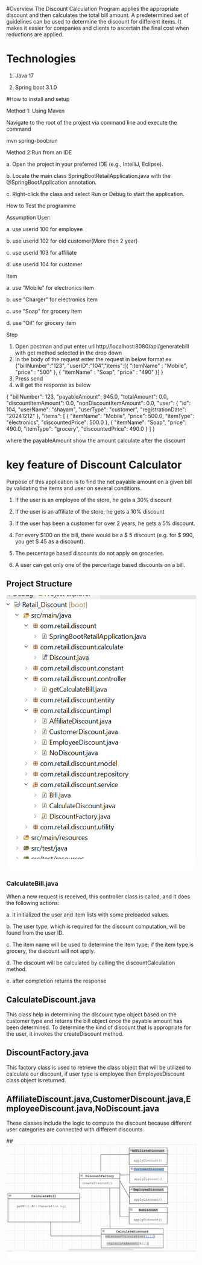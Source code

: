 #Overview
The Discount Calculation Program applies the appropriate discount and then calculates the total bill amount. 
A predetermined set of guidelines can be used to determine the discount for different items. It makes it easier for companies and clients to ascertain the final cost when reductions are applied.

# Technologies

1) Java 17

2) Spring boot 3.1.0

#How to install and setup

Method 1: Using Maven

Navigate to the root of the project via command line and execute the command

mvn spring-boot:run

Method 2:Run from an IDE

a. Open the project in your preferred IDE (e.g., IntelliJ, Eclipse).

b. Locate the main class SpringBootRetailApplication.java with the @SpringBootApplication annotation.

c. Right-click the class and select Run or Debug to start the application.

How to Test the programme 

Assumption 
User:

a. use userid 100 for employee

b. use userid 102 for old customer(More then 2 year)

c. use userid 103 for affiliate

d. use userid 104 for customer

Item

a. use "Mobile" for electronics item

b. use "Charger" for electronics item

c. use "Soap" for grocery item

d. use "Oil" for grocery item

Step

1. Open postman and put enter url http://localhost:8080/api/generatebill with get method selected in the drop down
2. In the body of the request enter the request in below format
ex
{"billNumber":"123", "userID":"104","items":[{
        "itemName" : "Mobile",
		"price"	: "500"
    },
    {
        "itemName" : "Soap",
		"price"	: "490"
    }]
    }
3. Press send
4. will get the response as below

{
    "billNumber": 123,
    "payableAmount": 945.0,
    "totalAmount": 0.0,
    "discountItemAmount": 0.0,
    "nonDiscountItemAmount": 0.0,
    "user": {
        "id": 104,
        "userName": "shayam",
        "userType": "customer",
        "registrationDate": "20241212"
    },
    "items": [
        {
            "itemName": "Mobile",
            "price": 500.0,
            "itemType": "electronics",
            "discountedPrice": 500.0
        },
        {
            "itemName": "Soap",
            "price": 490.0,
            "itemType": "grocery",
            "discountedPrice": 490.0
        }
    ]
}

where the payableAmount show the amount calculate after the discount


# key feature of Discount Calculator

Purpose of this application is to find the net payable amount on a given bill by validating the items and user on several conditions.


1) If the user is an employee of the store, he gets a 30% discount 

2) If the user is an affiliate of the store, he gets a 10% discount 

3) If the user has been a customer for over 2 years, he gets a 5% discount. 

4) For every $100 on the bill, there would be a $ 5 discount (e.g. for $ 990, you get $ 45 as a discount). 

5) The percentage based discounts do not apply on groceries. 

6) A user can get only one of the percentage based discounts on a bill. 

## Project Structure

![alt text](./Structure.png)

### CalculateBill.java

When a new request is received, this controller class is called, and it does the following actions: 

a. It initialized  the user and item lists with some preloaded values.

b. The user type, which is required for the discount computation, will be found from the user ID.

c. The item name will be used to determine the item type; if the item type is grocery, the discount will not apply. 

d. The discount will be calculated by calling the discountCalculation method.

e. after completion returns the response

## CalculateDiscount.java
This class help in determining the discount type object based on the customer type and returns the bill object once the payable amount  has been determined.
To determine the kind of discount that is appropriate for the user, it invokes the createDiscount method.

## DiscountFactory.java
This factory class is used to retrieve the class object that will be utilized to calculate our discount, if user type is employee then EmployeeDiscount class object is returned.

## AffiliateDiscount.java,CustomerDiscount.java,EmployeeDiscount.java,NoDiscount.java
These classes include the logic to compute the discount because different user categories are connected with different discounts. 

##![alt text](./uml.png)